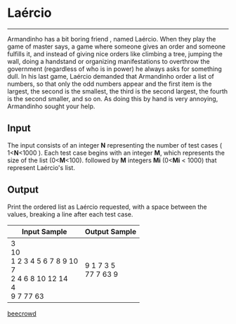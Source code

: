 # Laércio

---

Armandinho has a bit boring friend , named Laércio. When they play the game of master says, a game where someone gives an order and someone fulfills it, and instead of giving nice orders like climbing a tree, jumping the wall, doing a handstand or organizing manifestations to overthrow the government (regardless of who is in power) he always asks for something dull. In his last game, Laércio demanded that Armandinho order a list of numbers, so that only the odd numbers appear and the 
first item is the largest, the second is the smallest, the third is the second largest, the fourth is the second smaller, and so on. As doing this by hand is very annoying, Armandinho sought your help.

## Input

The input consists of an integer **N** representing the number of test cases ( 1<**N**<1000 ). Each test case begins with an integer **M**, which represents the size of the list (0<**M**<100). followed by **M** integers **Mi** (0<**Mi** < 1000) that represent Laércio's list.

## Output

Print the ordered list as Laércio requested, with a space between the values, breaking a line after each test case.

| Input Sample                                                                           | Output Sample           |
| -------------------------------------------------------------------------------------- | ----------------------- |
| 3 <br/>10 <br/>1 2 3 4 5 6 7 8 9 10 <br/>7 <br/>2 4 6 8 10 12 14 <br/>4 <br/>9 7 77 63 | 9 1 7 3 5<br> 77 7 63 9 |

[beecrowd](https://www.beecrowd.com.br/judge/en/problems/view/2812)
